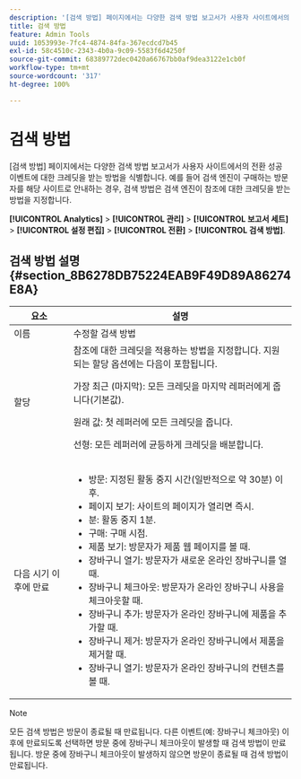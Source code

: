 ```yaml
---
description: '[검색 방법] 페이지에서는 다양한 검색 방법 보고서가 사용자 사이트에서의 전환 성공 이벤트에 대한 크레딧을 받는 방법을 식별합니다. 예를 들어 검색 엔진이 구매하는 방문자를 해당 사이트로 안내하는 경우, 검색 방법은 검색 엔진이 참조에 대한 크레딧을 받는 방법을 지정합니다.'
title: 검색 방법
feature: Admin Tools
uuid: 1053993e-7fc4-4874-84fa-367ecdcd7b45
exl-id: 58c4510c-2343-4b0a-9c09-5583f6d4250f
source-git-commit: 68389772dec0420a66767bb0af9dea3122e1cb0f
workflow-type: tm+mt
source-wordcount: '317'
ht-degree: 100%

---
```


# 검색 방법

[검색 방법] 페이지에서는 다양한 검색 방법 보고서가 사용자 사이트에서의 전환 성공 이벤트에 대한 크레딧을 받는 방법을 식별합니다. 예를 들어 검색 엔진이 구매하는 방문자를 해당 사이트로 안내하는 경우, 검색 방법은 검색 엔진이 참조에 대한 크레딧을 받는 방법을 지정합니다.

**[!UICONTROL Analytics]** > **[!UICONTROL 관리]** > **[!UICONTROL 보고서 세트]** > **[!UICONTROL 설정 편집]** > **[!UICONTROL 전환]** > **[!UICONTROL 검색 방법]**.

## 검색 방법 설명 {#section_8B6278DB75224EAB9F49D89A86274E8A}

<table id="table_8ABC1C9BD63F419082E4C4C69E401526"> 
 <thead> 
  <tr> 
   <th colname="col1" class="entry"> 요소 </th> 
   <th colname="col2" class="entry"> 설명 </th> 
  </tr> 
 </thead>
 <tbody> 
  <tr> 
   <td colname="col1">  이름  </td> 
   <td colname="col2"> 수정할 검색 방법 </td> 
  </tr> 
  <tr> 
   <td colname="col1"> 할당 </td> 
   <td colname="col2"> 참조에 대한 크레딧을 적용하는 방법을 지정합니다. 지원되는 할당 옵션에는 다음이 포함됩니다. <p> <span class="uicontrol"> 가장 최근 (마지막):</span> 모든 크레딧을 마지막 레퍼러에게 줍니다(기본값). </p> <p> <span class="uicontrol"> 원래 값:</span> 첫 레퍼러에 모든 크레딧을 줍니다. </p> <p> <span class="uicontrol"> 선형:</span> 모든 레퍼러에 균등하게 크레딧을 배분합니다. </p> </td> 
  </tr> 
  <tr> 
   <td colname="col1"> 다음 시기 이후에 만료 </td> 
   <td colname="col2"> 
    <ul id="ul_95EB224CAD164E9997B148E08AFA5F9B"> 
     <li id="li_C240460C21E14AA498D2EA62B9354710"> <span class="uicontrol">방문:</span> 지정된 활동 중지 시간(일반적으로 약 30분) 이후. </li> 
     <li id="li_A3AE5438919E44B68DF99BEEA60C44EE"> <span class="uicontrol">페이지 보기:</span> 사이트의 페이지가 열리면 즉시. </li> 
     <li id="li_D5E20FEF313E4C5B99E7097CA175761A"> <span class="uicontrol">분:</span> 활동 중지 1분. </li> 
     <li id="li_7315AA3EDDBB47A2BEA3C173881378A1"> <span class="uicontrol">구매:</span> 구매 시점. </li> 
     <li id="li_C0CF07581654472C9C9EC944E6F18164"> <span class="uicontrol">제품 보기:</span> 방문자가 제품 웹 페이지를 볼 때. </li> 
     <li id="li_A1B04065150B407491D2EC78EC0DBDF5"> <span class="uicontrol">장바구니 열기:</span> 방문자가 새로운 온라인 장바구니를 열 때. </li> 
     <li id="li_2AA50C6B9CB14500B67909CDF2AA700C"> <span class="uicontrol">장바구니 체크아웃:</span> 방문자가 온라인 장바구니 사용을 체크아웃할 때. </li> 
     <li id="li_F58CE6FB8DCE4BE4927FFCB35A6D8E31"> <span class="uicontrol">장바구니 추가:</span> 방문자가 온라인 장바구니에 제품을 추가할 때. </li> 
     <li id="li_AD7C846F46604FC48E0919ACB7515E14"> <span class="uicontrol">장바구니 제거:</span> 방문자가 온라인 장바구니에서 제품을 제거할 때. </li> 
     <li id="li_EB66E0563F564C9F985BE922DABD0A56"> <span class="uicontrol">장바구니 열기:</span> 방문자가 온라인 장바구니의 컨텐츠를 볼 때. </li> 
    </ul> </td> 
  </tr> 
 </tbody> 
</table>

>[!NOTE]
>
>모든 검색 방법은 방문이 종료될 때 만료됩니다. 다른 이벤트(예: 장바구니 체크아웃) 이후에 만료되도록 선택하면 방문 중에 장바구니 체크아웃이 발생할 때 검색 방법이 만료됩니다. 방문 중에 장바구니 체크아웃이 발생하지 않으면 방문이 종료될 때 검색 방법이 만료됩니다.

